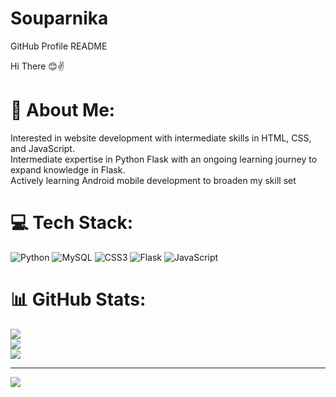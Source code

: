 # Souparnika 
GitHub Profile README

Hi There 😊✌

# 💫 About Me:
Interested in website development with intermediate skills in HTML, CSS, and JavaScript.<br>Intermediate expertise in Python Flask with an ongoing learning journey to expand knowledge in Flask.<br>Actively learning Android mobile development to broaden my skill set


# 💻 Tech Stack:
![Python](https://img.shields.io/badge/python-3670A0?style=for-the-badge&logo=python&logoColor=ffdd54) ![MySQL](https://img.shields.io/badge/mysql-%2300000f.svg?style=for-the-badge&logo=mysql&logoColor=white) ![CSS3](https://img.shields.io/badge/css3-%231572B6.svg?style=for-the-badge&logo=css3&logoColor=white) ![Flask](https://img.shields.io/badge/flask-%23000.svg?style=for-the-badge&logo=flask&logoColor=white) ![JavaScript](https://img.shields.io/badge/javascript-%23323330.svg?style=for-the-badge&logo=javascript&logoColor=%23F7DF1E)
# 📊 GitHub Stats:
![](https://github-readme-stats.vercel.app/api?username=SouparnikaH&theme=dark&hide_border=false&include_all_commits=false&count_private=false)<br/>
![](https://github-readme-streak-stats.herokuapp.com/?user=SouparnikaH&theme=dark&hide_border=false)<br/>
![](https://github-readme-stats.vercel.app/api/top-langs/?username=SouparnikaH&theme=dark&hide_border=false&include_all_commits=false&count_private=false&layout=compact)

---
[![](https://visitcount.itsvg.in/api?id=SouparnikaH&icon=0&color=0)](https://visitcount.itsvg.in)

<!-- Proudly created with GPRM ( https://gprm.itsvg.in ) -->
